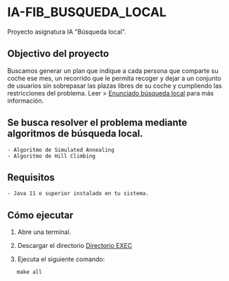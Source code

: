 # IA-FIB_BUSQUEDA_LOCAL
Proyecto asignatura IA "Búsqueda local". 

## Objectivo del proyecto 

Buscamos generar un plan que indique a cada persona que comparte su coche ese mes, un recorrido que le permita recoger y dejar a un conjunto de usuarios sin sobrepasar las plazas libres de su coche y cumpliendo las restricciones del problema. Leer > [Enunciado búsqueda local](EnunciadoBusquedaLocal.pdf) para más información.

## Se busca resolver el problema mediante algoritmos de búsqueda local.
```
- Algoritmo de Simulated Annealing
- Algoritmo de Hill Climbing
```
## Requisitos
```
- Java 11 o superior instalado en tu sistema.
```
## Cómo ejecutar
1. Abre una terminal.
2. Descargar el directorio [Directorio EXEC](/EXEC)
   
4. Ejecuta el siguiente comando:
 ```
    make all
